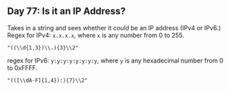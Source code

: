 ## Day 77: Is it an IP Address? 
Takes in a string and sees whether it *could* be an IP address (IPv4 or IPv6.)
Regex for IPv4: `x.x.x.x`, where `x` is any number from 0 to 255. 
```regexp
"((\\d{1,3})\\.){3}\\2"
```
regex for IPv6: `y:y:y:y:y:y:y:y`, where `y` is any hexadecimal number from 0 to 0xFFFF. 
```regexp
"(([\\dA-F]{1,4}):){7}\\2"
```